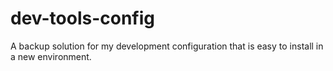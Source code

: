 # dev-tools-config
A backup solution for my development configuration that is easy to install in a new environment.

